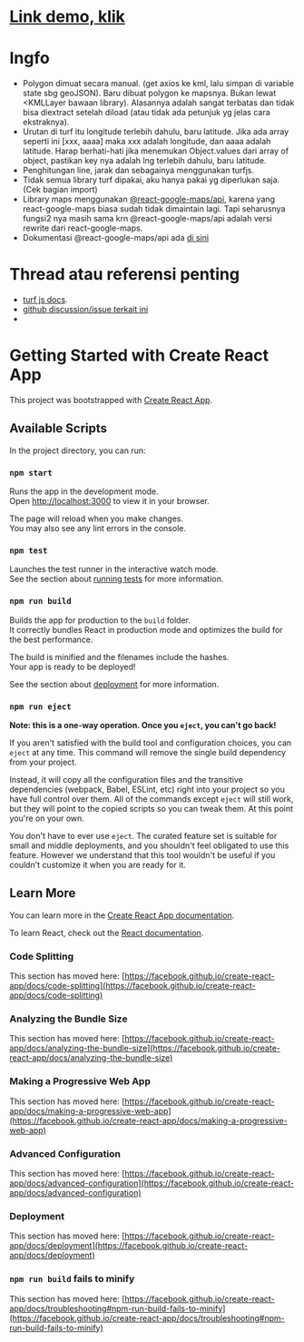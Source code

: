 # [Link demo, klik](https://peaceful-thompson-68dd81.netlify.app/)

# Ingfo
- Polygon dimuat secara manual. (get axios ke kml, lalu simpan di variable state sbg geoJSON). Baru dibuat polygon ke mapsnya. Bukan lewat <KMLLayer bawaan library). Alasannya adalah <KMLLayer/> sangat terbatas dan tidak bisa diextract setelah diload (atau tidak ada petunjuk yg jelas cara ekstraknya).
- Urutan di turf itu longitude terlebih dahulu, baru latitude. Jika ada array seperti ini [xxx, aaaa] maka xxx adalah longitude, dan aaaa adalah latitude. Harap berhati-hati jika menemukan Object.values dari array of object, pastikan key nya adalah lng terlebih dahulu, baru latitude.
- Penghitungan line, jarak dan sebagainya menggunakan turfjs.
- Tidak semua library turf dipakai, aku hanya pakai yg diperlukan saja. (Cek bagian import)
- Library maps menggunakan [@react-google-maps/api](https://www.npmjs.com/package/@react-google-maps/api), karena yang react-google-maps biasa sudah tidak dimaintain lagi. Tapi seharusnya fungsi2 nya masih sama krn @react-google-maps/api adalah versi rewrite dari react-google-maps.
- Dokumentasi @react-google-maps/api ada [di sini](https://react-google-maps-api-docs.netlify.app/)

# Thread atau referensi penting
- [turf js docs](https://turfjs.org/docs/).
- [github discussion/issue terkait ini](https://github.com/Turfjs/turf/issues/2002)
- 

# Getting Started with Create React App

This project was bootstrapped with [Create React App](https://github.com/facebook/create-react-app).

## Available Scripts

In the project directory, you can run:

### `npm start`

Runs the app in the development mode.\
Open [http://localhost:3000](http://localhost:3000) to view it in your browser.

The page will reload when you make changes.\
You may also see any lint errors in the console.

### `npm test`

Launches the test runner in the interactive watch mode.\
See the section about [running tests](https://facebook.github.io/create-react-app/docs/running-tests) for more information.

### `npm run build`

Builds the app for production to the `build` folder.\
It correctly bundles React in production mode and optimizes the build for the best performance.

The build is minified and the filenames include the hashes.\
Your app is ready to be deployed!

See the section about [deployment](https://facebook.github.io/create-react-app/docs/deployment) for more information.

### `npm run eject`

**Note: this is a one-way operation. Once you `eject`, you can't go back!**

If you aren't satisfied with the build tool and configuration choices, you can `eject` at any time. This command will remove the single build dependency from your project.

Instead, it will copy all the configuration files and the transitive dependencies (webpack, Babel, ESLint, etc) right into your project so you have full control over them. All of the commands except `eject` will still work, but they will point to the copied scripts so you can tweak them. At this point you're on your own.

You don't have to ever use `eject`. The curated feature set is suitable for small and middle deployments, and you shouldn't feel obligated to use this feature. However we understand that this tool wouldn't be useful if you couldn't customize it when you are ready for it.

## Learn More

You can learn more in the [Create React App documentation](https://facebook.github.io/create-react-app/docs/getting-started).

To learn React, check out the [React documentation](https://reactjs.org/).

### Code Splitting

This section has moved here: [https://facebook.github.io/create-react-app/docs/code-splitting](https://facebook.github.io/create-react-app/docs/code-splitting)

### Analyzing the Bundle Size

This section has moved here: [https://facebook.github.io/create-react-app/docs/analyzing-the-bundle-size](https://facebook.github.io/create-react-app/docs/analyzing-the-bundle-size)

### Making a Progressive Web App

This section has moved here: [https://facebook.github.io/create-react-app/docs/making-a-progressive-web-app](https://facebook.github.io/create-react-app/docs/making-a-progressive-web-app)

### Advanced Configuration

This section has moved here: [https://facebook.github.io/create-react-app/docs/advanced-configuration](https://facebook.github.io/create-react-app/docs/advanced-configuration)

### Deployment

This section has moved here: [https://facebook.github.io/create-react-app/docs/deployment](https://facebook.github.io/create-react-app/docs/deployment)

### `npm run build` fails to minify

This section has moved here: [https://facebook.github.io/create-react-app/docs/troubleshooting#npm-run-build-fails-to-minify](https://facebook.github.io/create-react-app/docs/troubleshooting#npm-run-build-fails-to-minify)
